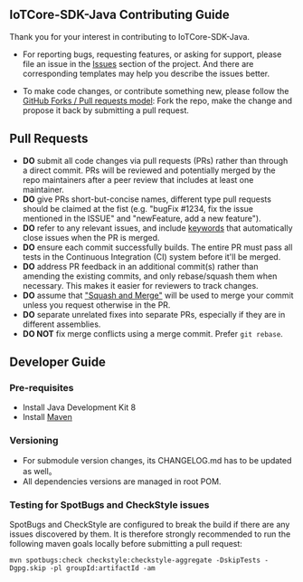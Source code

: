 IoTCore-SDK-Java Contributing Guide
-------------------------------------

Thank you for your interest in contributing to IoTCore-SDK-Java.

- For reporting bugs, requesting features, or asking for support, please file an issue in the [Issues](https://github.com/baidu/iotcore-sdk-java/issues) section of the project. And there are corresponding templates may help you describe the issues better.

- To make code changes, or contribute something new, please follow the [GitHub Forks / Pull requests model](https://help.github.com/articles/fork-a-repo/): Fork the repo, make the change and propose it back by submitting a pull request.

Pull Requests
-------------

* **DO** submit all code changes via pull requests (PRs) rather than through a direct commit. PRs will be reviewed and potentially merged by the repo maintainers after a peer review that includes at least one maintainer.
* **DO** give PRs short-but-concise names, different type pull requests should be claimed at the fist (e.g. "bugFix #1234, fix the issue mentioned in the ISSUE" and "newFeature, add a new feature").
* **DO** refer to any relevant issues, and include [keywords](https://help.github.com/articles/closing-issues-via-commit-messages/) that automatically close issues when the PR is merged.
* **DO** ensure each commit successfully builds.  The entire PR must pass all tests in the Continuous Integration (CI) system before it'll be merged.
* **DO** address PR feedback in an additional commit(s) rather than amending the existing commits, and only rebase/squash them when necessary.  This makes it easier for reviewers to track changes.
* **DO** assume that ["Squash and Merge"](https://github.com/blog/2141-squash-your-commits) will be used to merge your commit unless you request otherwise in the PR.
* **DO** separate unrelated fixes into separate PRs, especially if they are in different assemblies.
* **DO NOT** fix merge conflicts using a merge commit. Prefer `git rebase`.


## Developer Guide

### Pre-requisites
- Install Java Development Kit 8
- Install [Maven](https://maven.apache.org/download.cgi)

### Versioning
- For submodule version changes, its CHANGELOG.md has to be updated as well。
- All dependencies versions are managed in root POM.

### Testing for SpotBugs and CheckStyle issues
SpotBugs and CheckStyle are configured to break the build if there are any issues discovered by them. It is therefore strongly recommended to run the following maven goals locally before submitting a pull request:
```shell
mvn spotbugs:check checkstyle:checkstyle-aggregate -DskipTests -Dgpg.skip -pl groupId:artifactId -am
```